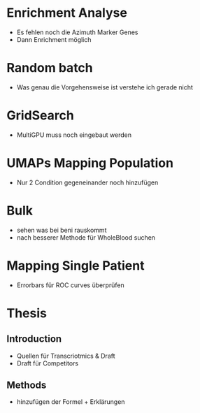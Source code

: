 # Enrichment Analyse
- Es fehlen noch die Azimuth Marker Genes
- Dann Enrichment möglich 

# Random batch
- Was genau die Vorgehensweise ist verstehe ich gerade nicht

# GridSearch 
- MultiGPU muss noch eingebaut werden 

# UMAPs Mapping Population
- Nur 2 Condition gegeneinander noch hinzufügen

# Bulk 
- sehen was bei beni rauskommt
- nach besserer Methode für WholeBlood suchen

# Mapping Single Patient
- Errorbars für ROC curves überprüfen 
# Thesis
## Introduction
- Quellen für Transcriotmics & Draft
- Draft für Competitors
## Methods
- hinzufügen der Formel + Erklärungen